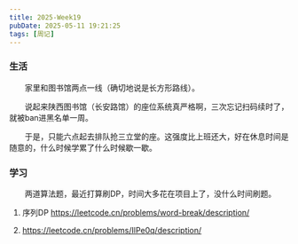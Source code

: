 ```yaml
---
title: 2025-Week19
pubDate: 2025-05-11 19:21:25
tags: [周记]
---
```


### 生活
&emsp;&emsp;家里和图书馆两点一线（确切地说是长方形路线）。

&emsp;&emsp;说起来陕西图书馆（长安路馆）的座位系统真严格啊，三次忘记扫码续时了，就被ban进黑名单一周。

&emsp;&emsp;于是，只能六点起去排队抢三立堂的座。这强度比上班还大，好在休息时间是随意的，什么时候学累了什么时候歇一歇。

### 学习

&emsp;&emsp;两道算法题，最近打算刷DP，时间大多花在项目上了，没什么时间刷题。

1. 序列DP https://leetcode.cn/problems/word-break/description/

2. https://leetcode.cn/problems/IlPe0q/description/